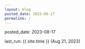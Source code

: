 ```yaml
---
layout: blog
posted_date: 2023-08-17
permalink: /
---
```


posted_date: 2023-08-17

last_run: {{ site.time }} (Aug 21, 2023)